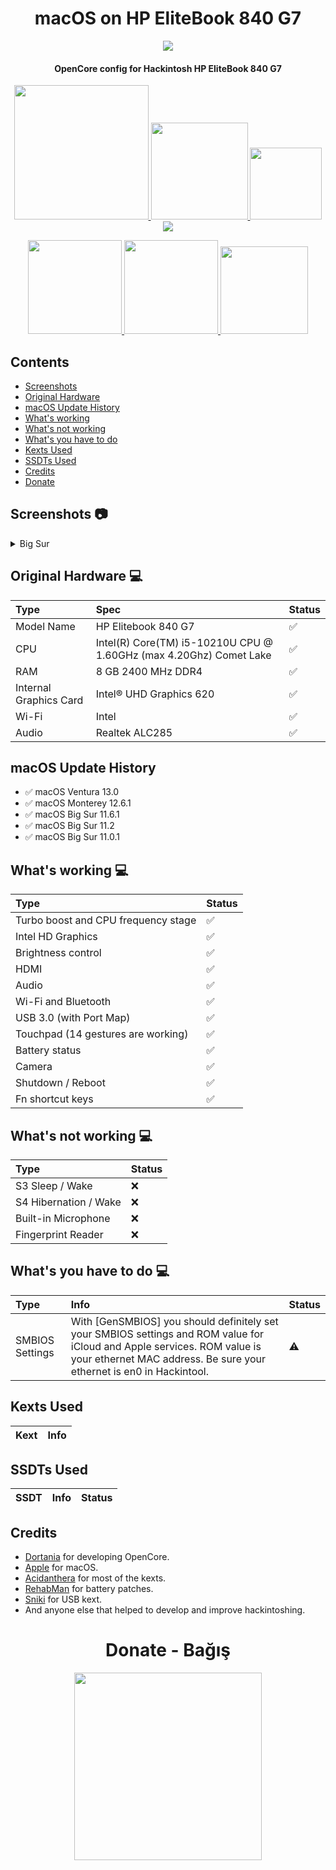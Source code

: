 <h1 align="center"> macOS on HP EliteBook 840 G7 </h1>

<p align="center">
  <img src="https://github.com/yusufklncc/HP-EliteBook-840-G7-Hackintosh/blob/main/HPEliteBook840G7.png">
</p>

<h4 align="center"> OpenCore config for Hackintosh HP EliteBook 840 G7 </h4>

<p align="center">
<a href="https://www.apple.com/macos/ventura/">
  <img src="https://img.shields.io/badge/macOS-Ventura%2013.0-orange" width="215"/> </a>
<a href="https://github.com/acidanthera/OpenCorePkg/releases">
  <img src="https://img.shields.io/badge/OpenCore-0.8.5-9cf" width="155"/> </a>
<a href="https://github.com/yusufklncc/HP-EliteBook-840-G7-Hackintosh/releases">
  <img src="https://img.shields.io/badge/release-EFI-blue.svg" width="115"/> </a>
<a href="https://github.com/yusufklncc/HP-EliteBook-840-G7-Hackintosh/issues"> 
  <img src="https://img.shields.io/github/issues/yusufklncc/HP-EliteBook-840-G7-Hackintosh"/> </a>
</p>
<p align="center">
<a href="https://t.me/yusufklncc">
  <img src="https://img.shields.io/badge/-@yusufklncc-2CA5E0?logo=Telegram&logoColor=blue" width="150"/> </a>
<a href="https://www.youtube.com/c/yusufklncc">
  <img src="https://img.shields.io/badge/-@yusufklncc-red?logo=YouTube&logoColor=white" width="150"/> </a>
<a href="https://www.paypal.com/paypalme/sevenpay">
  <img src="https://img.shields.io/badge/-@sevenpay-2CA5E0?logo=PayPal&logoColor=red" width="140"/> </a>

## Contents
  - [Screenshots](https://github.com/yusufklncc/HP-EliteBook-840-G7-Hackintosh#screenshots-)
  - [Original Hardware](https://github.com/yusufklncc/HP-EliteBook-840-G7-Hackintosh#original-hardware--)
  - [macOS Update History](https://github.com/yusufklncc/HP-EliteBook-840-G7-Hackintosh#macos-update-history)
  - [What's working](https://github.com/yusufklncc/HP-EliteBook-840-G7-Hackintosh#whats-working--)
  - [What's not working](https://github.com/yusufklncc/HP-EliteBook-840-G7-Hackintosh#whats-not-working--)
  - [What's you have to do](https://github.com/yusufklncc/HP-EliteBook-840-G7-Hackintosh#whats-you-have-to-do--)
  - [Kexts Used](https://github.com/yusufklncc/HP-EliteBook-840-G7-Hackintosh#kexts-used)
  - [SSDTs Used](https://github.com/yusufklncc/HP-EliteBook-840-G7-Hackintosh#ssdts-used)
  - [Credits](https://github.com/yusufklncc/HP-EliteBook-840-G7-Hackintosh#credits)
  - [Donate](https://github.com/yusufklncc/HP-EliteBook-840-G7-Hackintosh#-donate---ba%C4%9F%C4%B1%C5%9F-)
  
## Screenshots 📷

<details>
<summary>Big Sur</summary>
<p align="center">
  <img src="https://github.com/yusufklncc/HP-EliteBook-840-G7-Hackintosh/blob/main/macOS%20Big%20Sur.png">
</p>
</details>


## Original Hardware  💻

Type | Spec | Status
:---------|:---------|:----------
Model Name      | HP Elitebook 840 G7 | ✅
CPU              | Intel(R) Core(TM) i5-10210U CPU @ 1.60GHz (max 4.20Ghz) Comet Lake | ✅
RAM           | 8 GB 2400 MHz DDR4 | ✅
Internal Graphics Card | Intel® UHD Graphics 620 | ✅
Wi-Fi             | Intel | ✅
Audio       | Realtek ALC285 | ✅


## macOS Update History

- ✅ macOS Ventura 13.0 
- ✅ macOS Monterey 12.6.1
- ✅ macOS Big Sur 11.6.1
- ✅ macOS Big Sur 11.2
- ✅ macOS Big Sur 11.0.1
  

## What's working  💻
  
Type | Status
:---------|:---------
Turbo boost and CPU frequency stage |  ✅  
Intel HD Graphics             |  ✅  
Brightness control                  |  ✅  
HDMI                                |  ✅  
Audio          |  ✅  
Wi-Fi and Bluetooth         |  ✅  
USB 3.0 (with Port Map)        |  ✅  
Touchpad (14 gestures are working)   |  ✅  
Battery status   |  ✅  
Camera   |  ✅    
Shutdown / Reboot   |  ✅  
Fn shortcut keys   |  ✅  

## What's not working  💻
Type | Status
:---------|:--------- 
S3 Sleep / Wake   |  ❌
S4 Hibernation / Wake   |  ❌
Built-in Microphone   |  ❌
Fingerprint Reader   |  ❌
 
## What's you have to do  💻
  
Type | Info | Status
:---------|:---------|:----------
SMBIOS Settings  | With [GenSMBIOS] you should definitely set your SMBIOS settings and ROM value for iCloud and Apple services. ROM value is your ethernet MAC address. Be sure your ethernet is en0 in Hackintool. |  ⚠️
  
## Kexts Used 
 
Kext | Info 
:---------|:---------

  
## SSDTs Used
  
SSDT | Info | Status
:---------|:---------|:---------


## Credits
  
 - [Dortania](https://dortania.github.io) for developing OpenCore.
 - [Apple](https://www.apple.com) for macOS.
 - [Acidanthera](https://github.com/acidanthera) for most of the kexts.
 - [RehabMan](https://github.com/RehabMan) for battery patches.
 - [Sniki](https://github.com/Sniki) for USB kext.
 - And anyone else that helped to develop and improve hackintoshing.

<h1 align="center"> Donate - Bağış </h1>
<p align="center">
<a href="https://github.com/yusufklncc/yusfklncc/blob/main/Donate%20-%20Ba%C4%9F%C4%B1%C5%9F.md">
  <img src="https://github.com/yusufklncc/yusfklncc/blob/main/Resources/Donate.png" width="300">
